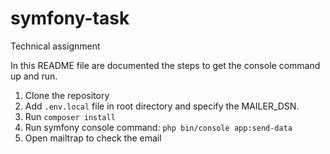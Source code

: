# symfony-task
Technical assignment

In this README file are documented the steps to get the console command up and run.

1. Clone the repository
2. Add `.env.local` file in root directory and specify the MAILER_DSN.
3. Run `composer install`
4. Run symfony console command: `php bin/console app:send-data`
5. Open mailtrap to check the email